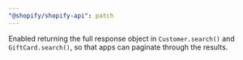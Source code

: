 ```yaml
---
"@shopify/shopify-api": patch
---
```


Enabled returning the full response object in `Customer.search()` and `GiftCard.search()`, so that apps can paginate through the results.
